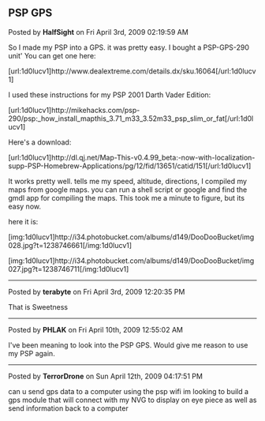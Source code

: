## PSP GPS
Posted by **HalfSight** on Fri April 3rd, 2009 02:19:59 AM

So I made my PSP into a GPS. it was pretty easy. I bought a PSP-GPS-290 unit' You can get one here: 

[url:1d0lucv1]http&#58;//www&#46;dealextreme&#46;com/details&#46;dx/sku&#46;16064[/url:1d0lucv1]

I used these instructions for my PSP 2001 Darth Vader Edition:

[url:1d0lucv1]http&#58;//mikehacks&#46;com/psp-290/psp&#58;_how_install_mapthis_3&#46;71_m33_3&#46;52m33_psp_slim_or_fat[/url:1d0lucv1]

Here's a download:

[url:1d0lucv1]http&#58;//dl&#46;qj&#46;net/Map-This-v0&#46;4&#46;99_beta&#58;-now-with-localization-supp-PSP-Homebrew-Applications/pg/12/fid/13651/catid/151[/url:1d0lucv1]

It works pretty well. tells me my speed, altitude, directions, I compiled my maps from google maps. you can run a shell script or google and find the gmdl app for compiling the maps. This took me a minute to figure, but its easy now.

here it is:

[img:1d0lucv1]http&#58;//i34&#46;photobucket&#46;com/albums/d149/DooDooBucket/img028&#46;jpg?t=1238746661[/img:1d0lucv1]

[img:1d0lucv1]http&#58;//i34&#46;photobucket&#46;com/albums/d149/DooDooBucket/img027&#46;jpg?t=1238746711[/img:1d0lucv1]

--------------------------------------------------------------------------------

Posted by **terabyte** on Fri April 3rd, 2009 12:20:35 PM

That is Sweetness

--------------------------------------------------------------------------------

Posted by **PHLAK** on Fri April 10th, 2009 12:55:02 AM

I've been meaning to look into the PSP GPS.  Would give me reason to use my PSP again.

--------------------------------------------------------------------------------

Posted by **TerrorDrone** on Sun April 12th, 2009 04:17:51 PM

can u send gps data to a computer using the psp wifi 
im looking to build a gps module that will connect with my NVG to display on eye piece as well as send information back to   a computer
